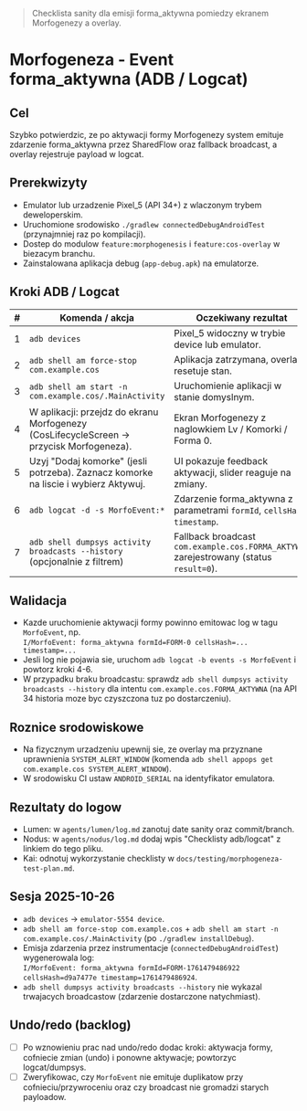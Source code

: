 > Checklista sanity dla emisji forma_aktywna pomiedzy ekranem Morfogenezy a overlay.

# Morfogeneza - Event forma_aktywna (ADB / Logcat)

## Cel
Szybko potwierdzic, ze po aktywacji formy Morfogenezy system emituje zdarzenie forma_aktywna przez SharedFlow oraz fallback broadcast, a overlay rejestruje payload w logcat.

## Prerekwizyty
- Emulator lub urzadzenie Pixel_5 (API 34+) z wlaczonym trybem deweloperskim.
- Uruchomione srodowisko `./gradlew connectedDebugAndroidTest` (przynajmniej raz po kompilacji).
- Dostep do modulow `feature:morphogenesis` i `feature:cos-overlay` w biezacym branchu.
- Zainstalowana aplikacja debug (`app-debug.apk`) na emulatorze.

## Kroki ADB / Logcat
| # | Komenda / akcja | Oczekiwany rezultat |
|---|-----------------|----------------------|
| 1 | `adb devices` | Pixel_5 widoczny w trybie device lub emulator. |
| 2 | `adb shell am force-stop com.example.cos` | Aplikacja zatrzymana, overlay resetuje stan. |
| 3 | `adb shell am start -n com.example.cos/.MainActivity` | Uruchomienie aplikacji w stanie domyslnym. |
| 4 | W aplikacji: przejdz do ekranu Morfogenezy (CosLifecycleScreen -> przycisk Morfogeneza). | Ekran Morfogenezy z naglowkiem Lv / Komorki / Forma 0. |
| 5 | Uzyj "Dodaj komorke" (jesli potrzeba). Zaznacz komorke na liscie i wybierz Aktywuj. | UI pokazuje feedback aktywacji, slider reaguje na zmiany. |
| 6 | `adb logcat -d -s MorfoEvent:*` | Zdarzenie forma_aktywna z parametrami `formId`, `cellsHash`, `timestamp`. |
| 7 | `adb shell dumpsys activity broadcasts --history` (opcjonalnie z filtrem) | Fallback broadcast `com.example.cos.FORMA_AKTYWNA` zarejestrowany (status `result=0`). |

## Walidacja
- Kazde uruchomienie aktywacji formy powinno emitowac log w tagu `MorfoEvent`, np.\
  `I/MorfoEvent: forma_aktywna formId=FORM-0 cellsHash=... timestamp=...`
- Jesli log nie pojawia sie, uruchom `adb logcat -b events -s MorfoEvent` i powtorz kroki 4-6.
- W przypadku braku broadcastu: sprawdz `adb shell dumpsys activity broadcasts --history` dla intentu `com.example.cos.FORMA_AKTYWNA` (na API 34 historia moze byc czyszczona tuz po dostarczeniu).

## Roznice srodowiskowe
- Na fizycznym urzadzeniu upewnij sie, ze overlay ma przyznane uprawnienia `SYSTEM_ALERT_WINDOW` (komenda `adb shell appops get com.example.cos SYSTEM_ALERT_WINDOW`).
- W srodowisku CI ustaw `ANDROID_SERIAL` na identyfikator emulatora.

## Rezultaty do logow
- Lumen: w `agents/lumen/log.md` zanotuj date sanity oraz commit/branch.
- Nodus: w `agents/nodus/log.md` dodaj wpis "Checklisty adb/logcat" z linkiem do tego pliku.
- Kai: odnotuj wykorzystanie checklisty w `docs/testing/morphogeneza-test-plan.md`.

## Sesja 2025-10-26
- `adb devices` -> `emulator-5554 device`.
- `adb shell am force-stop com.example.cos` + `adb shell am start -n com.example.cos/.MainActivity` (po `./gradlew installDebug`).
- Emisja zdarzenia przez instrumentacje (`connectedDebugAndroidTest`) wygenerowala log:\
  `I/MorfoEvent: forma_aktywna formId=FORM-1761479486922 cellsHash=d9a7477e timestamp=1761479486924`.
- `adb shell dumpsys activity broadcasts --history` nie wykazal trwajacych broadcastow (zdarzenie dostarczone natychmiast).

## Undo/redo (backlog)
- [ ] Po wznowieniu prac nad undo/redo dodac kroki: aktywacja formy, cofniecie zmian (undo) i ponowne aktywacje; powtorzyc logcat/dumpsys.
- [ ] Zweryfikowac, czy `MorfoEvent` nie emituje duplikatow przy cofnieciu/przywroceniu oraz czy broadcast nie gromadzi starych payloadow.
